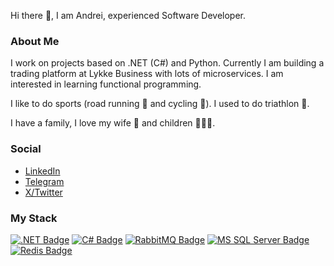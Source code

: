 Hi there 👋, I am Andrei, experienced Software Developer.

### About Me

I work on projects based on .NET (C#) and Python. 
Currently I am building a trading platform at Lykke Business with lots of microservices.
I am interested in learning functional programming.

I like to do sports (road running 🏃 and cycling 🚴). I used to do triathlon 🏅.

I have a family, I love my wife 👧 and children 🧒🧒🧒.

### Social
* [LinkedIn](https://www.linkedin.com/in/andrei-tarutin-a3404191/)
* [Telegram](https://t.me/atarutin)
* [X/Twitter](https://x.com/atarutin)

### My Stack
[![.NET Badge](https://img.shields.io/badge/.NET-8.0-512BD4?style=for-the-badge&logoColor=white)](#)
[![C# Badge](https://img.shields.io/badge/C%23-Language-239120?style=for-the-badge&logo=csharp&logoColor=white)](#)
[![RabbitMQ Badge](https://img.shields.io/badge/RabbitMQ-broker-FF6600?style=for-the-badge&logo=rabbitmq&logoColor=white)](#)
[![MS SQL Server Badge](https://img.shields.io/badge/MS%20SQL%20Server-Database-CC2927?style=for-the-badge&logo=microsoft&logoColor=white)](#)
[![Redis Badge](https://img.shields.io/badge/Redis-cache-DC382D?style=for-the-badge&logo=redis&logoColor=white)](#)



